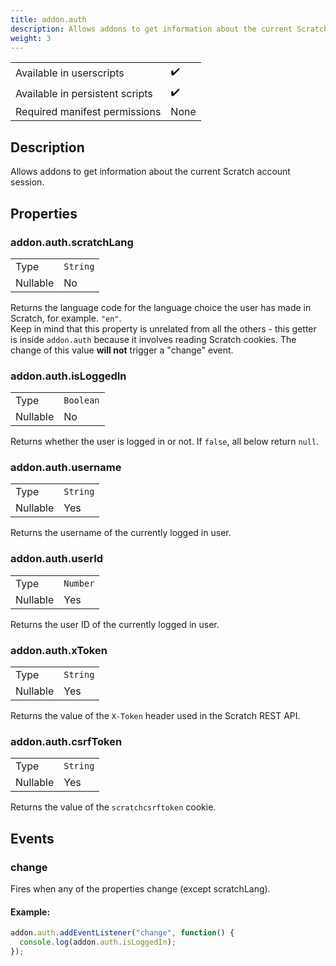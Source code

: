 ```yaml
---
title: addon.auth
description: Allows addons to get information about the current Scratch account session.
weight: 3
---
```


| | |
|-|-|
| Available in userscripts | ✔️ |
| Available in persistent scripts | ✔️ |
| Required manifest permissions | None |

## Description
Allows addons to get information about the current Scratch account session.

## Properties
### addon.auth.scratchLang
<table>
  <tr>
    <td>Type</td>
    <td><code>String</code></td>
  </tr>
  <tr>
    <td>Nullable</td>
    <td>No</td> 
  </tr>
</table>

Returns the language code for the language choice the user has made in Scratch, for example. `"en"`.  
Keep in mind that this property is unrelated from all the others - this getter is inside `addon.auth` because it involves reading Scratch cookies. The change of this value **will not** trigger a "change" event.

### addon.auth.isLoggedIn
<table>
  <tr>
    <td>Type</td>
    <td><code>Boolean</code></td>
  </tr>
  <tr>
    <td>Nullable</td>
    <td>No</td> 
  </tr>
</table>

Returns whether the user is logged in or not. If `false`, all below return `null`.

### addon.auth.username
<table>
  <tr>
    <td>Type</td>
    <td><code>String</code></td>
  </tr>
  <tr>
    <td>Nullable</td>
    <td>Yes</td> 
  </tr>
</table>

Returns the username of the currently logged in user.

### addon.auth.userId
<table>
  <tr>
    <td>Type</td>
    <td><code>Number</code></td>
  </tr>
  <tr>
    <td>Nullable</td>
    <td>Yes</td> 
  </tr>
</table>

Returns the user ID of the currently logged in user.

### addon.auth.xToken
<table>
  <tr>
    <td>Type</td>
    <td><code>String</code></td>
  </tr>
  <tr>
    <td>Nullable</td>
    <td>Yes</td> 
  </tr>
</table>

Returns the value of the `X-Token` header used in the Scratch REST API.

### addon.auth.csrfToken
<table>
  <tr>
    <td>Type</td>
    <td><code>String</code></td>
  </tr>
  <tr>
    <td>Nullable</td>
    <td>Yes</td> 
  </tr>
</table>

Returns the value of the `scratchcsrftoken` cookie.

## Events
### change
Fires when any of the properties change (except scratchLang).  
#### Example:
```js
addon.auth.addEventListener("change", function() {
  console.log(addon.auth.isLoggedIn);
});
```